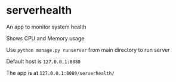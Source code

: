 # serverhealth

An app to monitor system health

Shows CPU and Memory usage


Use `python manage.py runserver` from main directory to run server

Default host is `127.0.0.1:8080`

The app is at `127.0.0.1:8080/serverhealth/`
